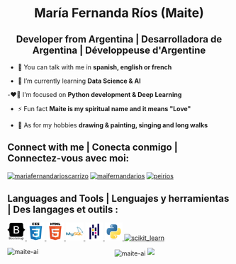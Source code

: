 <h1 align="center">María Fernanda Ríos (Maite)</h1>
<h2 align="center">Developer from Argentina | Desarrolladora de Argentina | Développeuse d'Argentine </h2>

- 💬 You can talk with me in **spanish, english or french**

- 🌱 I’m currently learning **Data Science & AI**

-❤️‍🔥 I'm focused on **Python development & Deep Learning**

- ⚡ Fun fact **Maite is my spiritual name and it means "Love"**

- 💚 As for my hobbies **drawing & painting, singing and long walks**

## Connect with me | Conecta conmigo | Connectez-vous avec moi:

<p align="left">
<a href="https://linkedin.com/in/mariafernandarioscarrizo" target="blank"><img align="center" src="https://raw.githubusercontent.com/rahuldkjain/github-profile-readme-generator/master/src/images/icons/Social/linked-in-alt.svg" alt="mariafernandarioscarrizo" height="30" width="40" /></a>
<a href="https://kaggle.com/maifernandarios" target="blank"><img align="center" src="https://raw.githubusercontent.com/rahuldkjain/github-profile-readme-generator/master/src/images/icons/Social/kaggle.svg" alt="maifernandarios" height="30" width="40" /></a>
<a href="https://www.hackerrank.com/peirios" target="blank"><img align="center" src="https://raw.githubusercontent.com/rahuldkjain/github-profile-readme-generator/master/src/images/icons/Social/hackerrank.svg" alt="peirios" height="30" width="40" /></a>
</p>

## Languages and Tools | Lenguajes y herramientas | Des langages et outils :

<p align="left"> <a href="https://getbootstrap.com" target="_blank" rel="noreferrer"> <img src="https://raw.githubusercontent.com/devicons/devicon/master/icons/bootstrap/bootstrap-plain-wordmark.svg" alt="bootstrap" width="40" height="40"/> </a> <a href="https://www.w3schools.com/css/" target="_blank" rel="noreferrer"> <img src="https://raw.githubusercontent.com/devicons/devicon/master/icons/css3/css3-original-wordmark.svg" alt="css3" width="40" height="40"/> </a> <a href="https://www.w3.org/html/" target="_blank" rel="noreferrer"> <img src="https://raw.githubusercontent.com/devicons/devicon/master/icons/html5/html5-original-wordmark.svg" alt="html5" width="40" height="40"/> </a> <a href="https://www.mysql.com/" target="_blank" rel="noreferrer"> <img src="https://raw.githubusercontent.com/devicons/devicon/master/icons/mysql/mysql-original-wordmark.svg" alt="mysql" width="40" height="40"/> </a> <a href="https://pandas.pydata.org/" target="_blank" rel="noreferrer"> <img src="https://raw.githubusercontent.com/devicons/devicon/2ae2a900d2f041da66e950e4d48052658d850630/icons/pandas/pandas-original.svg" alt="pandas" width="40" height="40"/> </a> <a href="https://www.python.org" target="_blank" rel="noreferrer"> <img src="https://raw.githubusercontent.com/devicons/devicon/master/icons/python/python-original.svg" alt="python" width="40" height="40"/> </a> <a href="https://scikit-learn.org/" target="_blank" rel="noreferrer"> <img src="https://upload.wikimedia.org/wikipedia/commons/0/05/Scikit_learn_logo_small.svg" alt="scikit_learn" width="40" height="40"/> </a> </p>

<p align="center">
    <img align="left" src="https://github-readme-stats.vercel.app/api/top-langs?username=maite-ai&show_icons=true&theme=radical" alt="maite-ai" />
    <img align="center" src="https://github-readme-stats.vercel.app/api?username=maite-ai&show_icons=true&theme=radical" alt="maite-ai" />
    <a href="https://github.com/maite-ai"><img width="800" src="https://github-profile-trophy.vercel.app/?username=maite-ai&row=1&column=5&theme=radical">

</p>
